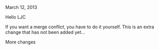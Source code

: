 March 12, 2013

Hello LJC

If you want a merge conflict, you have to do it yourself. 
This is an extra change that has not been added yet...

More changes

